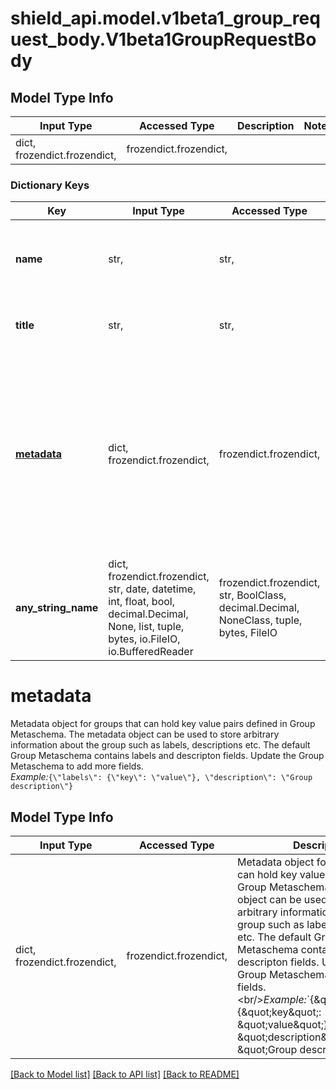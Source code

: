 # shield_api.model.v1beta1_group_request_body.V1beta1GroupRequestBody

## Model Type Info
Input Type | Accessed Type | Description | Notes
------------ | ------------- | ------------- | -------------
dict, frozendict.frozendict,  | frozendict.frozendict,  |  | 

### Dictionary Keys
Key | Input Type | Accessed Type | Description | Notes
------------ | ------------- | ------------- | ------------- | -------------
**name** | str,  | str,  | The name of the group. The name must be unique within the entire Shield instance. The name can contain only alphanumeric characters, dashes and underscores. | 
**title** | str,  | str,  | The title can contain any UTF-8 character, used to provide a human-readable name for the group. Can also be left empty. | [optional] 
**[metadata](#metadata)** | dict, frozendict.frozendict,  | frozendict.frozendict,  | Metadata object for groups that can hold key value pairs defined in Group Metaschema. The metadata object can be used to store arbitrary information about the group such as labels, descriptions etc. The default Group Metaschema contains labels and descripton fields. Update the Group Metaschema to add more fields.&lt;br/&gt;*Example:*&#x60;{\&quot;labels\&quot;: {\&quot;key\&quot;: \&quot;value\&quot;}, \&quot;description\&quot;: \&quot;Group description\&quot;}&#x60; | [optional] 
**any_string_name** | dict, frozendict.frozendict, str, date, datetime, int, float, bool, decimal.Decimal, None, list, tuple, bytes, io.FileIO, io.BufferedReader | frozendict.frozendict, str, BoolClass, decimal.Decimal, NoneClass, tuple, bytes, FileIO | any string name can be used but the value must be the correct type | [optional]

# metadata

Metadata object for groups that can hold key value pairs defined in Group Metaschema. The metadata object can be used to store arbitrary information about the group such as labels, descriptions etc. The default Group Metaschema contains labels and descripton fields. Update the Group Metaschema to add more fields.<br/>*Example:*`{\"labels\": {\"key\": \"value\"}, \"description\": \"Group description\"}`

## Model Type Info
Input Type | Accessed Type | Description | Notes
------------ | ------------- | ------------- | -------------
dict, frozendict.frozendict,  | frozendict.frozendict,  | Metadata object for groups that can hold key value pairs defined in Group Metaschema. The metadata object can be used to store arbitrary information about the group such as labels, descriptions etc. The default Group Metaschema contains labels and descripton fields. Update the Group Metaschema to add more fields.&lt;br/&gt;*Example:*&#x60;{\&quot;labels\&quot;: {\&quot;key\&quot;: \&quot;value\&quot;}, \&quot;description\&quot;: \&quot;Group description\&quot;}&#x60; | 

[[Back to Model list]](../../README.md#documentation-for-models) [[Back to API list]](../../README.md#documentation-for-api-endpoints) [[Back to README]](../../README.md)

